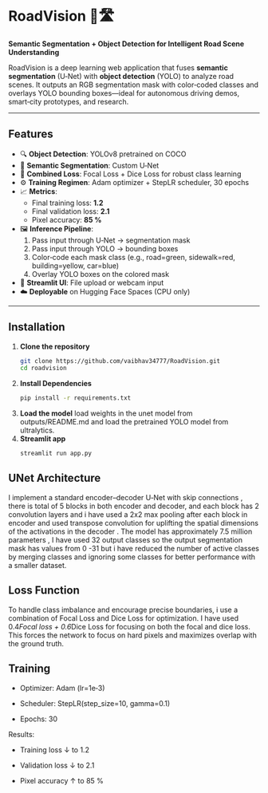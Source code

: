 # RoadVision 🚗🛣️  
**Semantic Segmentation + Object Detection for Intelligent Road Scene Understanding**

RoadVision is a deep learning web application that fuses **semantic segmentation** (U‑Net) with **object detection** (YOLO) to analyze road scenes. It outputs an RGB segmentation mask with color‑coded classes and overlays YOLO bounding boxes—ideal for autonomous driving demos, smart‑city prototypes, and research.

---

##  Features

- 🔍 **Object Detection**: YOLOv8 pretrained on COCO  
- 🌈 **Semantic Segmentation**: Custom U‑Net 
- 🎯 **Combined Loss**: Focal Loss + Dice Loss for robust class learning  
- ⚙️ **Training Regimen**: Adam optimizer + StepLR scheduler, 30 epochs  
- 📈 **Metrics**:  
  - Final training loss: **1.2**  
  - Final validation loss: **2.1**  
  - Pixel accuracy: **85 %**  
- 🖼️ **Inference Pipeline**:  
  1. Pass input through U‑Net → segmentation mask  
  2. Pass input through YOLO → bounding boxes  
  3. Color‑code each mask class (e.g., road=green, sidewalk=red, building=yellow, car=blue)  
  4. Overlay YOLO boxes on the colored mask  
- 📱 **Streamlit UI**: File upload or webcam input  
- ☁️ **Deployable** on Hugging Face Spaces (CPU only)

---

## Installation

1. **Clone the repository**
   ```bash
   git clone https://github.com/vaibhav34777/RoadVision.git
   cd roadvision
2. **Install Dependencies**
   ```bash
   pip install -r requirements.txt
3. **Load the model**
   load weights in the unet model from outputs/README.md and load the pretrained YOLO model from ultralytics.
4. **Streamlit app**
   ```bash
   streamlit run app.py

## UNet Architecture
I implement a standard encoder–decoder U‑Net with skip connections , there is total of 5 blocks in both encoder and decoder, and each block has 2 convolution layers and i have used a 2x2 max pooling after each block in encoder and used transpose convolution for uplifting the spatial dimensions of the activations in the decoder .
The model has approximately 7.5 million parameters , I have used 32 output classes so the output segmentation mask has values from 0 -31 but i have reduced the number of active classes by merging classes and ignoring some classes for better performance with a smaller dataset.

## Loss Function
To handle class imbalance and encourage precise boundaries, i use a combination of Focal Loss and Dice Loss for optimization.
I have used 0.4*Focal loss + 0.6*Dice Loss for focusing on both the focal and dice loss.
This forces the network to focus on hard pixels and maximizes overlap with the ground truth.

## Training
- Optimizer: Adam (lr=1e‑3)

- Scheduler: StepLR(step_size=10, gamma=0.1)

- Epochs: 30

Results:

- Training loss ↓ to 1.2

- Validation loss ↓ to 2.1

- Pixel accuracy ↑ to 85 %

​


   
